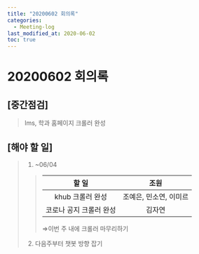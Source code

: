 ```yaml
---
title: "20200602 회의록"
categories:
  - Meeting-log
last_modified_at: 2020-06-02
toc: true
---
```


# 20200602 회의록

## [중간점검]

> lms, 학과 홈페이지 크롤러 완성

## [해야 할 일]

> 1. ~06/04
>>   
>> | 할 일 | 조원 |
>> | :---: | :---: |
>> | khub 크롤러 완성 | 조예은, 민소연, 이미르 |
>> | 코로나 공지 크롤러 완성 | 김자연 |
>>
>> ⇒이번 주 내에 크롤러 마무리하기
>>
> 2. 다음주부터 챗봇 방향 잡기
